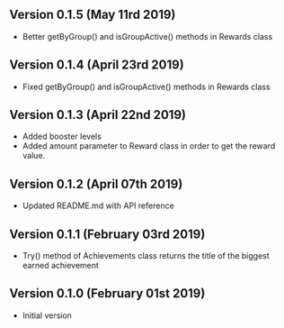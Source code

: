 Version 0.1.5 (May 11rd 2019)
-----------------------------
 * Better getByGroup() and isGroupActive() methods in Rewards class

Version 0.1.4 (April 23rd 2019)
-----------------------------
 * Fixed getByGroup() and isGroupActive() methods in Rewards class

Version 0.1.3 (April 22nd 2019)
-----------------------------
 * Added booster levels
 * Added amount parameter to Reward class in order to get the reward value.

Version 0.1.2 (April 07th 2019)
-----------------------------
 * Updated README.md with API reference

Version 0.1.1 (February 03rd 2019)
-----------------------------
 * Try() method of Achievements class returns the title of the biggest earned achievement

Version 0.1.0 (February 01st 2019)
-----------------------------
 * Initial version
